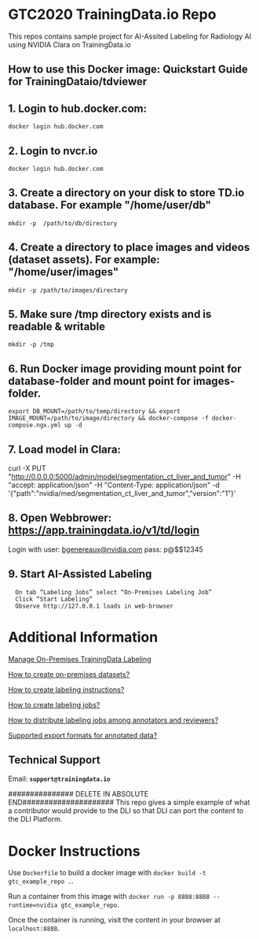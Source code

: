 # GTC2020 TrainingData.io Repo

This repos contains sample project for AI-Assited Labeling for Radiology AI using NVIDIA Clara on TrainingData.io

## How to use this Docker image: Quickstart Guide for TrainingDataio/tdviewer

## 1. Login to hub.docker.com:
```
docker login hub.docker.com
```

## 2. Login to nvcr.io
```
docker login hub.docker.com
```

## 3. Create a directory on your disk to store TD.io database. For example "/home/user/db"
```
mkdir -p  /path/to/db/directory
```

## 4. Create a directory to place images and videos (dataset assets). For example: "/home/user/images"
```
mkdir -p /path/to/images/directory
```

## 5. Make sure /tmp directory exists and is readable & writable
```
mkdir -p /tmp
```

## 6. Run Docker image providing mount point for database-folder and mount point for images-folder.

```
export DB_MOUNT=/path/to/temp/directory && export IMAGE_MOUNT=/path/to/image/directory && docker-compose -f docker-compose.ngx.yml up -d
```

## 7. Load model in Clara:
curl -X PUT "http://0.0.0.0:5000/admin/model/segmentation_ct_liver_and_tumor"   -H "accept: application/json" -H "Content-Type: application/json" -d '{"path":"nvidia/med/segmentation_ct_liver_and_tumor","version":"1"}'

## 8. Open Webbrower: https://app.trainingdata.io/v1/td/login
Login with user: bgenereaux@nvidia.com
           pass: p@$$12345

## 9. Start AI-Assisted Labeling
      On tab “Labeling Jobs” select “On-Premises Labeling Job”
      Click “Start Labeling”
      Observe http://127.0.0.1 loads in web-browser

# Additional Information
[Manage On-Premises TrainingData Labeling](https://docs.trainingdata.io/v1.0/Premises%20Infrastructure/Docker%20And%20VPN/)

[How to create on-premises datasets?](https://docs.trainingdata.io/v1.0/DataSet/Create%20On-Prem%20Dataset/)

[How to create labeling instructions?](https://docs.trainingdata.io/v1.0/Labelling%20Interface/Builder/)

[How to create labeling jobs?](https://docs.trainingdata.io/v1.0/Projects/Create%20a%20Project/)

[How to distribute labeling jobs among annotators and reviewers?](https://docs.trainingdata.io/v1.0/Collaborators/Add%20Collaborators%20to%20Project/)

[Supported export formats for annotated data?](https://docs.trainingdata.io/v1.0/Export%20Format/COCO/)

## Technical Support

Email: **`support@trainingdata.io`**


############### DELETE IN ABSOLUTE END#####################
This repo gives a simple example of what a contributor would provide to the DLI so that DLI can port the content to the DLI Platform.

# Docker Instructions

Use `Dockerfile` to build a docker image with `docker build -t gtc_example_repo .`.

Run a container from this image with `docker run -p 8888:8888 --runtime=nvidia gtc_example_repo`.

Once the container is running, visit the content in your browser at `localhost:8888`.
